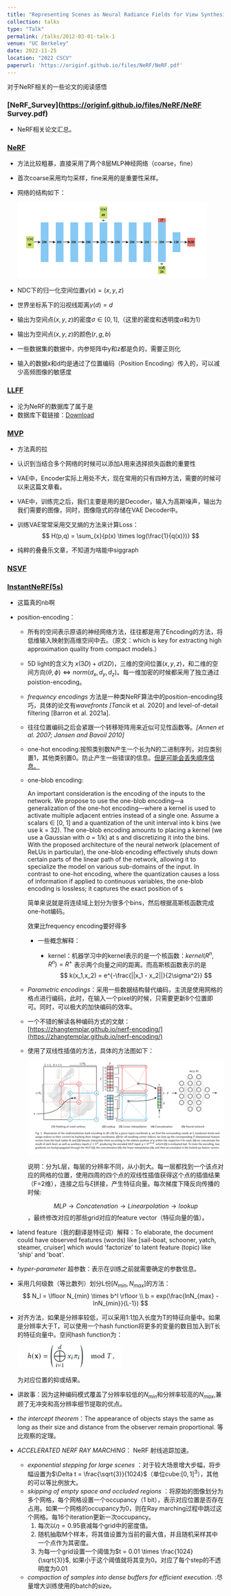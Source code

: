 ```yaml
---
title: "Representing Scenes as Neural Radiance Fields for View Synthesis（NeRF）"
collection: talks
type: "Talk"
permalink: /talks/2012-03-01-talk-1
venue: "UC Berkeley"
date: 2022-11-25
location: "2022 CSCV"
paperurl: 'https://originf.github.io/files/NeRF/NeRF.pdf'
---
```


对于NeRF相关的一些论文的阅读感悟



### [NeRF_Survey](https://originf.github.io/files/NeRF/NeRF Survey.pdf)

- NeRF相关论文汇总。

### [NeRF](https://originf.github.io/files/NeRF/NeRF.pdf)

- 方法比较粗暴，直接采用了两个8层MLP神经网络（coarse，fine）

- 首次coarse采用均匀采样，fine采用的是重要性采样。

- 网络的结构如下：

  ![截屏2022-11-23 17.04.55](NeRF.assets/%E6%88%AA%E5%B1%8F2022-11-23%2017.04.55.png)

- NDC下的归一化空间位置$\gamma(x)=(x,y,z)$

- 世界坐标系下的沿视线距离$\gamma(d)=d$

- 输出为空间点$(x,y,z)$的密度$\sigma \in [0,1]$,（这里的密度和透明度$\alpha$和为1）

- 输出为空间点$(x,y,z)$的颜色$(r,g,b)$

- 一些数据集的数据中，内参矩阵中y和z都是负的，需要正则化

- 输入的数据x和d均是通过了位置编码（Position Encoding）传入的，可以减少高频图像的敏感度

### [LLFF](https://originf.github.io/files/NeRF/LLFF.pdf)

- 沦为NeRF的数据库了属于是
- 数据库下载链接：[Download](https://github.com/Fyusion/LLFF)

### [MVP](https://originf.github.io/files/NeRF/Faster_interface.pdf)

- 方法真的拉

- 认识到当结合多个网络的时候可以添加$\lambda$用来选择损失函数的重要性

- VAE中，Encoder实际上用处不大，现在常用的只有四种方法，需要的时候可以来这篇文章看。

- VAE中，训练完之后，我们主要是用的是Decoder，输入为高斯噪声，输出为我们需要的图像，同时，图像隐式的存储在VAE Decoder中。

- 训练VAE常常采用交叉熵的方法来计算Loss：
  $$
  H(p,q) = \sum_{x}{p(x) \times log(\frac{1}{q(x)})}
  $$

- 纯粹的叠叠乐文章，不知道为啥能中siggraph

### [NSVF](https://originf.github.io/files/NeRF/NSVF.pdf)

### [InstantNeRF(5s)](https://originf.github.io/files/NeRF/5s_NeRF.pdf)

- 这篇真的nb啊

- position-encoding：

  - 所有的空间表示原语的神经网络方法，往往都是用了Encoding的方法，将低维输入映射到高维空间中去。（原文：which is key for extracting high approximation quality from compact models.）

  - 5D light的含义为 $x(3D)+d(2D)$，三维的空间位置$(x,y,z)$，和二维的空间方向$(\theta,\phi) \iff norm(d_x,d_y,d_z)$。每一维加密的时候都采用了独立通过poistion-encoding。

  - *frequency encodings* 方法是一种类NeRF算法中的position-encoding技巧，具体的论文有*wavefronts [Tancik* et al. 2020] and level-of-detail filtering [Barron et al. 2021a].

  - 往往位置编码之后会紧跟一个转移矩阵用来近似可见性函数等。*[Annen et al. 2007; Jansen and Bavoil 2010]*

  - one-hot encoding:按照类别数N产生一个长为N的二进制序列，对应类别置1，其他类别置0。防止产生一些错误的信息。<u>但是可能会丢失顺序信息。</u>

  - one-blob encoding:

    An important consideration is the encoding of the inputs to the network. We propose to use the one-blob encoding—a generalization of the one-hot encoding—where a kernel is used to activate multiple adjacent entries instead of a single one. Assume a scalars ∈ [0, 1] and a quantization of the unit interval into k bins (we use k = 32). The one-blob encoding amounts to placing a kernel (we use a Gaussian with σ = 1/k) at s and discretizing it into the bins. With the proposed architecture of the neural network (placement of ReLUs in particular), the one-blob encoding effectively shuts down certain parts of the linear path of the network, allowing it to specialize the model on various sub-domains of the input. In contrast to one-hot encoding, where the quantization causes a loss of information if applied to continuous variables, the one-blob encoding is lossless; it captures the exact position of s

    简单来说就是将连续域上划分为很多个bins，然后根据高斯核函数完成one-hot编码。

    效果比frequency encoding要好得多

    - 一些概念解释：

      - kernel：机器学习中的kernel表示的是一个核函数：$kernel(R^n,R^n) = R^+$ 表示两个向量之间的距离。而高斯核函数表示的是
        $$
        k(x_1,x_2) = e^{-\frac{||x_1 - x_2||}{2\sigma^2}}
        $$

  - *Parametric encodings*：采用一些数据结构替代编码，主流是使用网格的格点进行编码，此时，在输入一个pixel的时候，只需要更新8个位置即可。同时，可以极大的加快编码的效率。

  - 一个不错的解读各种编码方式的文献：[https://zhangtemplar.github.io/nerf-encoding/](https://zhangtemplar.github.io/nerf-encoding/)

  - 使用了双线性插值的方法，具体的方法图如下：

    ![LatendNeRF](NeRF.assets/LatendNeRF.png)

    说明：分为L层，每层的分辨率不同，从小到大。每一层都找到一个该点对应的网格的位置，使用四周的四个点的双线性插值获得这个点的插值结果（F=2维），连接之后与$\xi$拼接，产生特征向量。每次梯度下降反向传播的时候:

    $$MLP\rightarrow Concatenation\rightarrow Linearpolation\rightarrow lookup$$，最终修改对应的那些grid对应的feature vector（特征向量的值）。

- latend feature（我的翻译是特征词）解释：To elaborate, the document could have observed features (words) like [sail-boat, schooner, yatch, steamer, cruiser] which would 'factorize' to latent feature (topic) like 'ship' and 'boat'.

- *hyper-parameter* 超参数：表示在训练之前就需要确定的参数信息。

- 采用几何级数（等比数列）划分L份$[N_{min},N_{max}]$的方法：
  $$
  N_l = \lfloor N_{min} \times b^l \rfloor \\
  b = exp(\frac{lnN_{max} - lnN_{min}}{L-1})
  $$

- 对齐方法，如果是分辨率较低，可以采用1:1加入长度为T的特征向量中。如果是分辨率大于T，可以使用一个hash function将更多的变量的数目加入到T长的特征向量中。空间hash function为：

  <img src="NeRF.assets/hashfunction.png" alt="hashfunction" style="zoom:50%;" />

  为对应位置的抑或结果。

- 讲故事：因为这种编码模式覆盖了分辨率较低的$N_{min}$和分辨率较高的$N_{max}$,兼顾了无冲突和高分辨率细节提取的优点。

- *the intercept theorem*：The appearance of objects stays the same as long as their size and distance from the observer remain proportional. 等比观察的定理。

- *ACCELERATED NERF RAY MARCHING*： NeRF 射线追踪加速。

  - *exponential stepping for large scenes* ：对于较大场景增大步幅，将步幅设置为$\Delta t = \frac{\sqrt{3}}{1024}$（单位cube:$[0,1]^3$），其他的可以等比例放大。
  - *skipping of empty space and occluded regions* ：将原始的图像划分为多个网格，每个网格设置一个occupancy（1 bit），表示对应位置是否存在占用。如果一个网格的occupancy为0，则在Ray marching过程中跳过这个网格。每16个iteration更新一次occupancy。
    1. 每次以$\eta = 0.95$衰减每个grid中的密度值。
    2. 随机抽取M个样本，将其值设置为当前的最大值，并且随机采样其中一个点作为其密度。
    3. 为每一个grid设置一个阈值为$t = 0.01 \times \frac{1024}{\sqrt{3}}$, 如果小于这个阈值就将其变为0。对应了每个step的不透明度为0.01
  - *compaction of samples into dense buffers for efficient execution.* :尽量增大训练使用的batch的size。
